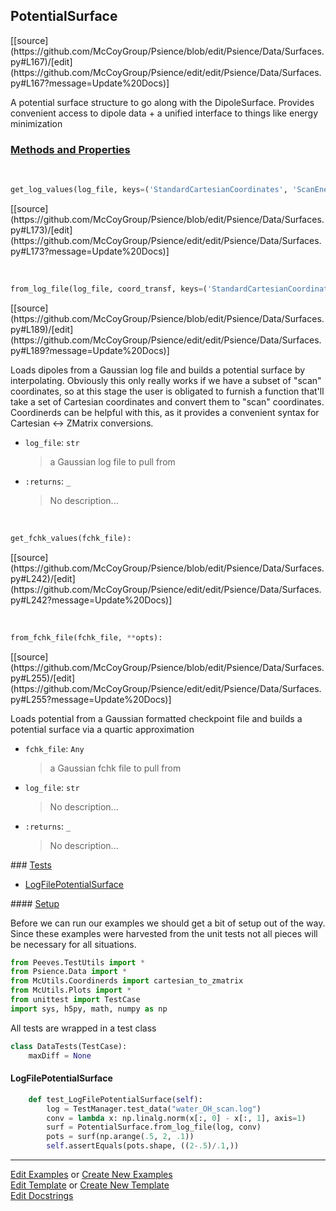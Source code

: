 ## <a id="Psience.Data.Surfaces.PotentialSurface">PotentialSurface</a> 
<div class="docs-source-link" markdown="1">
[[source](https://github.com/McCoyGroup/Psience/blob/edit/Psience/Data/Surfaces.py#L167)/[edit](https://github.com/McCoyGroup/Psience/edit/edit/Psience/Data/Surfaces.py#L167?message=Update%20Docs)]
</div>

A potential surface structure to go along with the DipoleSurface.
Provides convenient access to dipole data + a unified interface to things like energy minimization

<div class="collapsible-section">
 <div class="collapsible-section collapsible-section-header" markdown="1">
 
### <a class="collapse-link" data-toggle="collapse" href="#methods">Methods and Properties</a> <a class="float-right" data-toggle="collapse" href="#methods"><i class="fa fa-chevron-down"></i></a>

 </div>
 <div class="collapsible-section collapsible-section-body collapse" id="methods" markdown="1">

<a id="Psience.Data.Surfaces.PotentialSurface.get_log_values" class="docs-object-method">&nbsp;</a> 
```python
get_log_values(log_file, keys=('StandardCartesianCoordinates', 'ScanEnergies')): 
```
<div class="docs-source-link" markdown="1">
[[source](https://github.com/McCoyGroup/Psience/blob/edit/Psience/Data/Surfaces.py#L173)/[edit](https://github.com/McCoyGroup/Psience/edit/edit/Psience/Data/Surfaces.py#L173?message=Update%20Docs)]
</div>

<a id="Psience.Data.Surfaces.PotentialSurface.from_log_file" class="docs-object-method">&nbsp;</a> 
```python
from_log_file(log_file, coord_transf, keys=('StandardCartesianCoordinates', 'ScanEnergies'), tol=0.001, **opts): 
```
<div class="docs-source-link" markdown="1">
[[source](https://github.com/McCoyGroup/Psience/blob/edit/Psience/Data/Surfaces.py#L189)/[edit](https://github.com/McCoyGroup/Psience/edit/edit/Psience/Data/Surfaces.py#L189?message=Update%20Docs)]
</div>

Loads dipoles from a Gaussian log file and builds a potential surface by interpolating.
        Obviously this only really works if we have a subset of "scan" coordinates, so at this stage the user is obligated
        to furnish a function that'll take a set of Cartesian coordinates and convert them to "scan" coordinates.
        Coordinerds can be helpful with this, as it provides a convenient syntax for Cartesian <-> ZMatrix conversions.
- `log_file`: `str`
    >a Gaussian log file to pull from
- `:returns`: `_`
    >No description...

<a id="Psience.Data.Surfaces.PotentialSurface.get_fchk_values" class="docs-object-method">&nbsp;</a> 
```python
get_fchk_values(fchk_file): 
```
<div class="docs-source-link" markdown="1">
[[source](https://github.com/McCoyGroup/Psience/blob/edit/Psience/Data/Surfaces.py#L242)/[edit](https://github.com/McCoyGroup/Psience/edit/edit/Psience/Data/Surfaces.py#L242?message=Update%20Docs)]
</div>

<a id="Psience.Data.Surfaces.PotentialSurface.from_fchk_file" class="docs-object-method">&nbsp;</a> 
```python
from_fchk_file(fchk_file, **opts): 
```
<div class="docs-source-link" markdown="1">
[[source](https://github.com/McCoyGroup/Psience/blob/edit/Psience/Data/Surfaces.py#L255)/[edit](https://github.com/McCoyGroup/Psience/edit/edit/Psience/Data/Surfaces.py#L255?message=Update%20Docs)]
</div>

Loads potential from a Gaussian formatted checkpoint file and builds a potential surface via a quartic approximation
- `fchk_file`: `Any`
    >a Gaussian fchk file to pull from
- `log_file`: `str`
    >No description...
- `:returns`: `_`
    >No description...

 </div>
</div>



<div class="collapsible-section">
 <div class="collapsible-section collapsible-section-header" markdown="1">
### <a class="collapse-link" data-toggle="collapse" href="#tests">Tests</a> <a class="float-right" data-toggle="collapse" href="#tests"><i class="fa fa-chevron-down"></i></a>
 </div>
<div class="collapsible-section collapsible-section-body collapse show" id="tests" markdown="1">

- [LogFilePotentialSurface](#LogFilePotentialSurface)

<div class="collapsible-section">
 <div class="collapsible-section collapsible-section-header" markdown="1">
#### <a class="collapse-link" data-toggle="collapse" href="#test-setup">Setup</a> <a class="float-right" data-toggle="collapse" href="#test-setup"><i class="fa fa-chevron-down"></i></a>
 </div>
 <div class="collapsible-section collapsible-section-body collapse" id="test-setup" markdown="1">

Before we can run our examples we should get a bit of setup out of the way.
Since these examples were harvested from the unit tests not all pieces
will be necessary for all situations.
```python
from Peeves.TestUtils import *
from Psience.Data import *
from McUtils.Coordinerds import cartesian_to_zmatrix
from McUtils.Plots import *
from unittest import TestCase
import sys, h5py, math, numpy as np
```

All tests are wrapped in a test class
```python
class DataTests(TestCase):
    maxDiff = None
```

 </div>
</div>

#### <a name="LogFilePotentialSurface">LogFilePotentialSurface</a>
```python
    def test_LogFilePotentialSurface(self):
        log = TestManager.test_data("water_OH_scan.log")
        conv = lambda x: np.linalg.norm(x[:, 0] - x[:, 1], axis=1)
        surf = PotentialSurface.from_log_file(log, conv)
        pots = surf(np.arange(.5, 2, .1))
        self.assertEquals(pots.shape, ((2-.5)/.1,))
```

 </div>
</div>

___

[Edit Examples](https://github.com/McCoyGroup/Psience/edit/gh-pages/ci/examples/Psience/Data/Surfaces/PotentialSurface.md) or 
[Create New Examples](https://github.com/McCoyGroup/Psience/new/gh-pages/?filename=ci/examples/Psience/Data/Surfaces/PotentialSurface.md) <br/>
[Edit Template](https://github.com/McCoyGroup/Psience/edit/gh-pages/ci/docs/Psience/Data/Surfaces/PotentialSurface.md) or 
[Create New Template](https://github.com/McCoyGroup/Psience/new/gh-pages/?filename=ci/docs/templates/Psience/Data/Surfaces/PotentialSurface.md) <br/>
[Edit Docstrings](https://github.com/McCoyGroup/Psience/edit/edit/Psience/Data/Surfaces.py#L167?message=Update%20Docs)